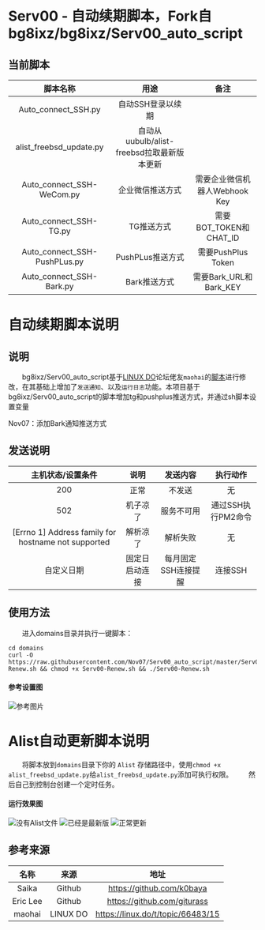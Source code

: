 # Serv00 - 自动续期脚本，Fork自bg8ixz/bg8ixz/Serv00_auto_script


## 当前脚本
|  脚本名称 |  用途 |备注 |
| :------------: | :------------: | :------------: |
|Auto_connect_SSH.py|自动SSH登录以续期||
|alist_freebsd_update.py|自动从uubulb/alist-freebsd拉取最新版本更新||
|Auto_connect_SSH-WeCom.py|企业微信推送方式|需要企业微信机器人Webhook Key|
|Auto_connect_SSH-TG.py|TG推送方式|需要BOT_TOKEN和CHAT_ID|
|Auto_connect_SSH-PushPLus.py|PushPLus推送方式|需要PushPlus Token|
|Auto_connect_SSH-Bark.py|Bark推送方式|需要Bark_URL和Bark_KEY|

# 自动续期脚本说明
## 说明
　　bg8ixz/Serv00_auto_script基于[LINUX DO](https://linux.do)论坛佬友`maohai`的[脚本](https://linux.do/t/topic/66483/15)进行修改，在其基础上增加了`发送通知`、以及`运行日志`功能。本项目基于bg8ixz/Serv00_auto_script的脚本增加tg和pushplus推送方式，并通过sh脚本设置变量



Nov07：添加Bark通知推送方式


## 发送说明
|  主机状态/设置条件 |  说明 |发送内容 |执行动作 |
| :------------: | :------------: | :------------: | :------------: |
|  200 |  正常 |不发送|无|
|   502|  机子凉了 |服务不可用|通过SSH执行PM2命令|
|   [Errno 1] Address family for hostname not supported| 解析凉了  |解析失败|无|
|  自定义日期 |  固定日启动连接 |每月固定SSH连接提醒|连接SSH|

## 使用方法


　　进入domains目录并执行一键脚本：
```shell
cd domains
curl -O https://raw.githubusercontent.com/Nov07/Serv00_auto_script/master/Serv00-Renew.sh && chmod +x Serv00-Renew.sh && ./Serv00-Renew.sh

```
#### 参考设置图
![参考图片](https://cdn.linux.do/uploads/default/optimized/3X/f/6/f6516994395858a19637f5acf5baeecec96ea3fa_2_690x445.png)

# Alist自动更新脚本说明
　　将脚本放到`domains`目录下你的 `Alist` 存储路径中，使用`chmod +x alist_freebsd_update.py`给`alist_freebsd_update.py`添加可执行权限。 
　　然后自己到控制台创建一个定时任务。
#### 运行效果图
  ![没有Alist文件](https://cdn.linux.do/uploads/default/original/3X/1/f/1f5b378d086d1935cfaf3927c9fc6c33d531eeb7.jpeg)
  ![已经是最新版](https://cdn.linux.do/uploads/default/original/3X/e/7/e72105ffe5f1ee572cca2ded4138472241553bdb.jpeg)
  ![正常更新](https://cdn.linux.do/uploads/default/original/3X/f/5/f58f94d755825005eae30df9dce0ad1f0b661f43.jpeg)

## 参考来源
|  名称 |来源|地址|
| :------------: | :------------: | :------------: |
|Saika|Github|https://github.com/k0baya|
|Eric Lee|Github|https://github.com/giturass|
|maohai|LINUX DO|https://linux.do/t/topic/66483/15|
